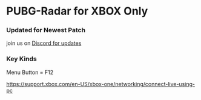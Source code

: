 # PUBG-Radar for XBOX Only
### Updated for Newest Patch

join us on [Discord for updates](https://discord.me/radarproject)


### Key Kinds
Menu Button = F12

https://support.xbox.com/en-US/xbox-one/networking/connect-live-using-pc
